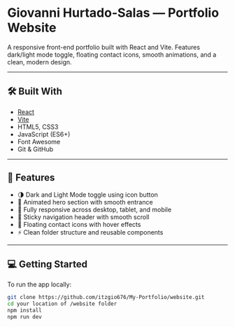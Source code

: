 # Giovanni Hurtado-Salas — Portfolio Website

A responsive front-end portfolio built with React and Vite. Features dark/light mode toggle, floating contact icons, smooth animations, and a clean, modern design.

---

## 🛠️ Built With

- [React](https://reactjs.org/)
- [Vite](https://vitejs.dev/)
- HTML5, CSS3
- JavaScript (ES6+)
- Font Awesome
- Git & GitHub

---

## 🌟 Features

- 🌗 Dark and Light Mode toggle using icon button  
- 🎯 Animated hero section with smooth entrance  
- 📱 Fully responsive across desktop, tablet, and mobile  
- 📌 Sticky navigation header with smooth scroll  
- 📩 Floating contact icons with hover effects  
- ⚡ Clean folder structure and reusable components

---
## 💻 Getting Started

To run the app locally:

```bash
git clone https://github.com/itzgio676/My-Portfolio/website.git
cd your location of /website folder
npm install
npm run dev
